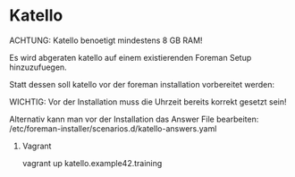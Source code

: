 # Katello

ACHTUNG: Katello benoetigt mindestens 8 GB RAM!

Es wird abgeraten katello auf einem existierenden Foreman Setup hinzuzufuegen.

Statt dessen soll katello vor der foreman installation vorbereitet werden:

WICHTIG: Vor der Installation muss die Uhrzeit bereits korrekt gesetzt sein!

Alternativ kann man vor der Installation das Answer File bearbeiten:
/etc/foreman-installer/scenarios.d/katello-answers.yaml

1. Vagrant

    vagrant up katello.example42.training

